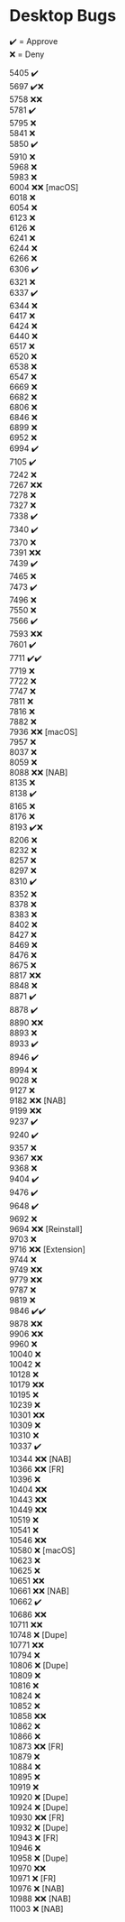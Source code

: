 # Desktop Bugs

✔️ = Approve  
❌ = Deny

5405 ✔️  
5697 ✔️❌  
5758 ❌❌  
5781 ✔️  
5795 ❌  
5841 ❌  
5850 ✔️  
5910 ❌  
5968 ❌  
5983 ❌  
6004 ❌❌ [macOS]  
6018 ❌  
6054 ❌  
6123 ❌  
6126 ❌  
6241 ❌  
6244 ❌  
6266 ❌  
6306 ✔️  
6321 ❌  
6337 ✔️  
6344 ❌  
6417 ❌  
6424 ❌  
6440 ❌  
6517 ❌  
6520 ❌  
6538 ❌  
6547 ❌  
6669 ❌  
6682 ❌  
6806 ❌  
6846 ❌  
6899 ❌  
6952 ❌  
6994 ✔️  
7105 ✔️  
7242 ❌  
7267 ❌❌  
7278 ❌  
7327 ❌  
7338 ✔️  
7340 ✔️  
7370 ❌  
7391 ❌❌  
7439 ✔️  
7465 ❌  
7473 ✔️  
7496 ❌  
7550 ❌  
7566 ✔️  
7593 ❌❌  
7601 ✔️  
7711 ✔️✔️  
7719 ❌  
7722 ❌  
7747 ❌  
7811 ❌  
7816 ❌  
7882 ❌  
7936 ❌❌ [macOS]  
7957 ❌  
8037 ❌  
8059 ❌  
8088 ❌❌ [NAB]  
8135 ❌  
8138 ✔️  
8165 ❌  
8176 ❌  
8193 ✔️❌  
8206 ❌  
8232 ❌  
8257 ❌  
8297 ❌  
8310 ✔️  
8352 ❌  
8378 ❌  
8383 ❌  
8402 ❌  
8427 ❌  
8469 ❌  
8476 ❌  
8675 ❌  
8817 ❌❌  
8848 ❌  
8871 ✔️  
8878 ✔️  
8890 ❌❌  
8893 ❌  
8933 ✔️  
8946 ✔️  
8994 ❌  
9028 ❌  
9127 ❌  
9182 ❌❌ [NAB]  
9199 ❌❌  
9237 ✔️  
9240 ✔️  
9357 ❌  
9367 ❌❌  
9368 ❌  
9404 ✔️  
9476 ✔️  
9648 ✔️  
9692 ❌  
9694 ❌❌ [Reinstall]  
9703 ❌  
9716 ❌❌ [Extension]  
9744 ❌  
9749 ❌❌  
9779 ❌❌  
9787 ❌  
9819 ❌  
9846 ✔️✔️  
9878 ❌❌  
9906 ❌❌  
9960 ❌  
10040 ❌  
10042 ❌  
10128 ❌  
10179 ❌❌  
10195 ❌  
10239 ❌  
10301 ❌❌  
10309 ❌  
10310 ❌  
10337 ✔️  
10344 ❌❌ [NAB]  
10366 ❌❌ [FR]  
10396 ❌  
10404 ❌❌  
10443 ❌❌  
10449 ❌❌  
10519 ❌  
10541 ❌  
10546 ❌❌  
10580 ❌ [macOS]  
10623 ❌  
10625 ❌  
10651 ❌❌  
10661 ❌❌ [NAB]  
10662 ✔️  
10686 ❌❌  
10711 ❌❌  
10748 ❌ [Dupe]  
10771 ❌❌  
10794 ❌  
10806 ❌ [Dupe]  
10809 ❌  
10816 ❌  
10824 ❌  
10852 ❌  
10858 ❌❌  
10862 ❌  
10866 ❌  
10873 ❌❌ [FR]  
10879 ❌  
10884 ❌  
10895 ❌  
10919 ❌  
10920 ❌ [Dupe]  
10924 ❌ [Dupe]  
10930 ❌❌ [FR]  
10932 ❌ [Dupe]  
10943 ❌ [FR]  
10946 ❌  
10958 ❌ [Dupe]  
10970 ❌❌  
10971 ❌ [FR]  
10976 ❌ [NAB]  
10988 ❌❌ [NAB]  
11003 ❌ [NAB]
